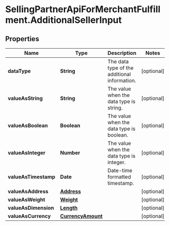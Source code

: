 # SellingPartnerApiForMerchantFulfillment.AdditionalSellerInput

## Properties

Name | Type | Description | Notes
------------ | ------------- | ------------- | -------------
**dataType** | **String** | The data type of the additional information. | [optional] 
**valueAsString** | **String** | The value when the data type is string. | [optional] 
**valueAsBoolean** | **Boolean** | The value when the data type is boolean. | [optional] 
**valueAsInteger** | **Number** | The value when the data type is integer. | [optional] 
**valueAsTimestamp** | **Date** | Date-time formatted timestamp. | [optional] 
**valueAsAddress** | [**Address**](Address.md) |  | [optional] 
**valueAsWeight** | [**Weight**](Weight.md) |  | [optional] 
**valueAsDimension** | [**Length**](Length.md) |  | [optional] 
**valueAsCurrency** | [**CurrencyAmount**](CurrencyAmount.md) |  | [optional] 



